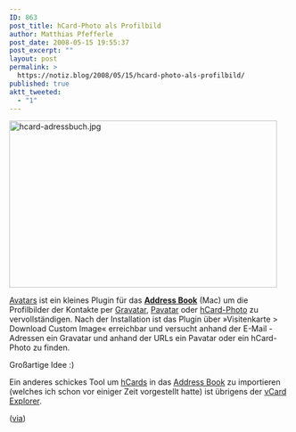```yaml
---
ID: 863
post_title: hCard-Photo als Profilbild
author: Matthias Pfefferle
post_date: 2008-05-15 19:55:37
post_excerpt: ""
layout: post
permalink: >
  https://notiz.blog/2008/05/15/hcard-photo-als-profilbild/
published: true
aktt_tweeted:
  - "1"
---
```

<img class="aligncenter" src="http://notiz.blog/wp-content/uploads/2008/05/hcard-adressbuch.jpg" alt="hcard-adressbuch.jpg" border="0" width="480" height="300" />

<a href="http://5xm.org/avatars">Avatars</a> ist ein kleines Plugin für das <strong><a href="http://www.apple.com/macosx/features/300.html#addressbook">Address Book</a></strong> (Mac) um die Profilbilder der Kontakte per <a href="http://en.gravatar.com/">Gravatar</a>, <a href="http://pavatar.com/">Pavatar</a> oder <a href="http://www.w3.org/2006/03/hcard#photo">hCard-Photo</a> zu vervollständigen. Nach der Installation ist das Plugin über »Visitenkarte > Download Custom Image« erreichbar und versucht anhand der E-Mail - Adressen ein Gravatar und anhand der URLs ein Pavatar oder ein hCard-Photo zu finden.

Großartige Idee :)

Ein anderes schickes Tool um <a href="http://microformats.org/wiki/hCard">hCards</a> in das <a href="http://www.apple.com/macosx/features/300.html#addressbook">Address Book</a> zu importieren (welches ich schon vor einiger Zeit vorgestellt hatte) ist übrigens der <a href="http://notiz.blog/2007/09/18/vcard-explorer/">vCard Explorer</a>.

(<a href="http://www.surfgarden.de/blog/2008-04/gravatare-fuer-das-adressbuch/">via</a>)